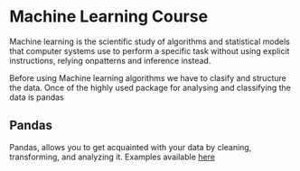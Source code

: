 # Machine Learning Course
Machine learning is the scientific study of algorithms and statistical models that computer systems use to perform a specific task without using explicit instructions, relying onpatterns and inference instead. 

Before using Machine learning algorithms we have to clasify and structure the data. Once of the highly used package for analysing and classifying the data is pandas

## Pandas
Pandas, allows you to get acquainted with your data by cleaning, transforming, and analyzing it. Examples available [here](pandas) 



